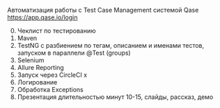 Автоматизация работы с Test Case Management системой Qase https://app.qase.io/login

0. Чеклист по тестированию
1. Maven
2. TestNG с разбиением по тегам, описанием и именами тестов, запуском в параллели
@Test (groups)
3. Selenium
5. Allure Reporting
6. Запуск через CircleCI x
7. Логирование
8. Обработка Exceptions
9. Презентация длительностью минут 10-15, слайды, рассказ, демо